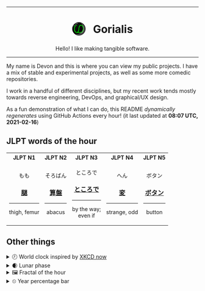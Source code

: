 ***

<h1 align="center">
<sub>
    <img src="readme/resources/avatar.png" height="36">
</sub>
&nbsp;
Gorialis
</h1>
<p align="center">
Hello! I like making tangible software.
</p>

***

My name is Devon and this is where you can view my public projects. I have a mix of stable and experimental projects, as well as some more comedic repositories.

I work in a handful of different disciplines, but my recent work tends mostly towards reverse engineering, DevOps, and graphical/UX design.

As a fun demonstration of what I can do, this README *dynamically regenerates* using GitHub Actions every hour! (it last updated at **08:07 UTC, 2021-02-16**)

<h2>JLPT words of the hour</h2>
<table>
    <tr>
        <th>JLPT N1</th>
        <th>JLPT N2</th>
        <th>JLPT N3</th>
        <th>JLPT N4</th>
        <th>JLPT N5</th>
    </tr>
    <tr>
        <td>
            <p align="center">もも</p>
            <h3 align="center"><b><a href="https://jisho.org/search/%E8%85%BF">腿</a></b></h3>
            <hr>
            <p align="center">thigh,<wbr> femur</p>
        </td>
        <td>
            <p align="center">そろばん</p>
            <h3 align="center"><b><a href="https://jisho.org/search/%E7%AE%97%E7%9B%A4">算盤</a></b></h3>
            <hr>
            <p align="center">abacus</p>
        </td>
        <td>
            <p align="center">ところで</p>
            <h3 align="center"><b><a href="https://jisho.org/search/%E3%81%A8%E3%81%93%E3%82%8D%E3%81%A7">ところで</a></b></h3>
            <hr>
            <p align="center">by the way;<br> even if</p>
        </td>
        <td>
            <p align="center">へん</p>
            <h3 align="center"><b><a href="https://jisho.org/search/%E5%A4%89">変</a></b></h3>
            <hr>
            <p align="center">strange,<wbr> odd</p>
        </td>
        <td>
            <p align="center">ボタン</p>
            <h3 align="center"><b><a href="https://jisho.org/search/%E3%83%9C%E3%82%BF%E3%83%B3">ボタン</a></b></h3>
            <hr>
            <p align="center">button</p>
        </td>
    </tr>
</table>

<h2>Other things</h2>
<details>
<summary>🕗  World clock inspired by <a href="https://xkcd.com/now">XKCD now</a></summary>

> <img src="generated/now.png" width="512">

</details>
<details>
<summary>🌒 Lunar phase</summary>

The moon is approximately 17.61% through its phase (Waxing Crescent).

</details>
<details>
<summary>&#x1f5bc; Fractal of the hour</summary>

> <img src="generated/fractal.png" width="512">

</details>
<details>
<summary>&#x23f2; Year percentage bar</summary>
<pre><code>2021 [██▁▁▁▁▁▁▁▁▁▁▁▁▁▁▁▁▁▁] 12.70%</code></pre>
</details>
